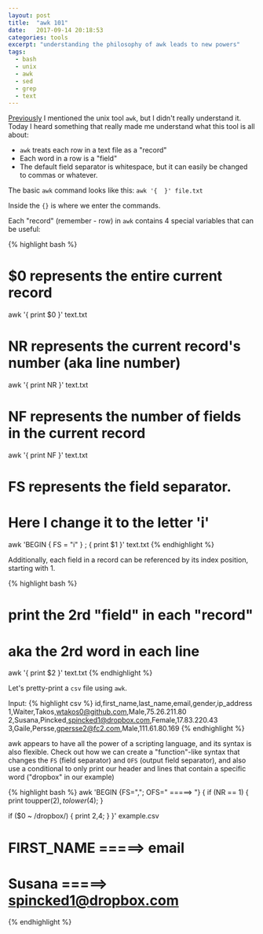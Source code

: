 ```yaml
---
layout: post
title:  "awk 101"
date:   2017-09-14 20:18:53
categories: tools
excerpt: "understanding the philosophy of awk leads to new powers"
tags:
  - bash
  - unix
  - awk
  - sed
  - grep
  - text
---
```


[Previously](/tools/2017/03/08/awk.html) I mentioned the unix tool `awk`, but I didn't really understand it.  Today I heard something that really made me understand what this tool is all about:

* `awk` treats each row in a text file as a "record"
* Each word in a row is a "field"
* The default field separator is whitespace, but it can easily be changed to commas or whatever.  

The basic `awk` command looks like this: `awk '{  }' file.txt`

Inside the `{}` is where we enter the commands.

Each "record" (remember - row) in `awk` contains 4 special variables that can be useful:

{% highlight bash %}
# $0 represents the entire current record
awk '{ print $0 }' text.txt

# NR represents the current record's number (aka line number)
awk '{ print NR }' text.txt

# NF represents the number of fields in the current record
awk '{ print NF }' text.txt

# FS represents the field separator.  
# Here I change it to the letter 'i'
awk 'BEGIN { FS = "i" } ; { print $1 }' text.txt
{% endhighlight %}

Additionally, each field in a record can be referenced by its index position, starting with 1.

{% highlight bash %}
# print the 2rd "field" in each "record"
# aka the 2rd word in each line
awk '{ print $2 }' text.txt
{% endhighlight %}

Let's pretty-print a `csv` file using `awk`.

Input:
{% highlight csv %}
id,first_name,last_name,email,gender,ip_address
1,Waiter,Takos,wtakos0@github.com,Male,75.26.211.80
2,Susana,Pincked,spincked1@dropbox.com,Female,17.83.220.43
3,Gaile,Persse,gpersse2@fc2.com,Male,111.61.80.169
{% endhighlight %}


awk appears to have all the power of a scripting language, and its syntax is also flexible.  Check out how we can create a "function"-like syntax that changes the `FS` (field separator) and `OFS` (output field separator), and also use a conditional to only print our header and lines that contain a specific word ("dropbox" in our example)

{% highlight bash %}
awk 'BEGIN {FS=","; OFS=" =====> "}
{
  if (NR == 1) {
    print toupper($2),tolower($4);
  }

  if ($0 ~ /dropbox/) {
    print $2,$4;
  }
}' example.csv

# FIRST_NAME =====> email
# Susana =====> spincked1@dropbox.com
{% endhighlight %}

